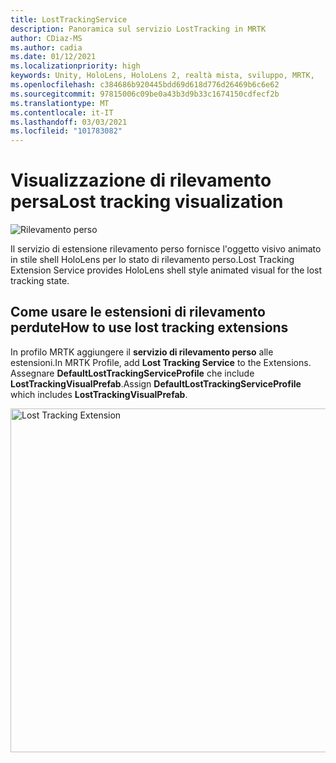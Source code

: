 ```yaml
---
title: LostTrackingService
description: Panoramica sul servizio LostTracking in MRTK
author: CDiaz-MS
ms.author: cadia
ms.date: 01/12/2021
ms.localizationpriority: high
keywords: Unity, HoloLens, HoloLens 2, realtà mista, sviluppo, MRTK,
ms.openlocfilehash: c384686b920445bdd69d618d776d26469b6c6e62
ms.sourcegitcommit: 97815006c09be0a43b3d9b33c1674150cdfecf2b
ms.translationtype: MT
ms.contentlocale: it-IT
ms.lasthandoff: 03/03/2021
ms.locfileid: "101783082"
---
```

# <a name="lost-tracking-visualization"></a><span data-ttu-id="e772a-104">Visualizzazione di rilevamento persa</span><span class="sxs-lookup"><span data-stu-id="e772a-104">Lost tracking visualization</span></span>

![Rilevamento perso](images/lost-tracking/LostTrackingVisualization.jpg)

<span data-ttu-id="e772a-106">Il servizio di estensione rilevamento perso fornisce l'oggetto visivo animato in stile shell HoloLens per lo stato di rilevamento perso.</span><span class="sxs-lookup"><span data-stu-id="e772a-106">Lost Tracking Extension Service provides HoloLens shell style animated visual for the lost tracking state.</span></span>

## <a name="how-to-use-lost-tracking-extensions"></a><span data-ttu-id="e772a-107">Come usare le estensioni di rilevamento perdute</span><span class="sxs-lookup"><span data-stu-id="e772a-107">How to use lost tracking extensions</span></span>

<span data-ttu-id="e772a-108">In profilo MRTK aggiungere il **servizio di rilevamento perso** alle estensioni.</span><span class="sxs-lookup"><span data-stu-id="e772a-108">In MRTK Profile, add **Lost Tracking Service** to the Extensions.</span></span> <span data-ttu-id="e772a-109">Assegnare **DefaultLostTrackingServiceProfile** che include **LostTrackingVisualPrefab**.</span><span class="sxs-lookup"><span data-stu-id="e772a-109">Assign **DefaultLostTrackingServiceProfile** which includes **LostTrackingVisualPrefab**.</span></span>

<img src="images/lost-tracking/LostTracking_Extensions.png" width="550" alt="Lost Tracking Extension">
